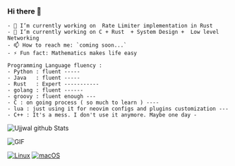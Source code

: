 

<!-- ![visitors](https://visitor-badge-reloaded.herokuapp.com/badge?page_id=Raymo111.Raymo111&color=00df00) -->

### Hi there 👋

<!-- ![](https://komarev.com/ghpvc/?username=ujjwal3067) -->
```
- 🔭 I’m currently working on  Rate Limiter implementation in Rust
- 🌱 I’m currently working on C + Rust  + System Design +  Low level Networking
- 📫 How to reach me: `coming soon...`
- ⚡ Fun fact: Mathematics makes life easy
```
```
Programming Language fluency : 
- Python : fluent -----
- Java   : fluent -----
- Rust   : Expert -----------
- golang : fluent ------
- groovy : fluent enough ---
- C : on going process ( so much to learn ) ----
- lua : just using it for neovim configs and plugins customization ---
- C++ : It's a mess. I don't use it anymore. Maybe one day -
```
![Ujjwal github Stats](https://github-readme-stats.vercel.app/api?username=ujjwal3067&count_private=true&show_icons=true)

<!-- ![Metrics](https://github.com/my-github-user/my-github-user/blob/master/github-metrics.svg) -->

<img align="center" alt="GIF" src="https://raw.githubusercontent.com/haoruilee/haoruilee/master/pic/pusheencode.gif" />



<!-- 
### Art... or Science @rougier

<img src="https://raw.githubusercontent.com/rougier/recursive-voronoi/master/recursive-voronoi.png" width="19%"> <img src="https://raw.githubusercontent.com/rougier/windmap/master/windmap.gif" width="19%"> <img src="https://raw.githubusercontent.com/rougier/alien-life/master/alien-life.gif" width="19%"> <img src="https://raw.githubusercontent.com/rougier/pendulum/master/pendulum.gif" width="19%"> <img src="https://raw.githubusercontent.com/rougier/unknown-pleasures/master/unknown-pleasures.gif" width="19%">
 -->

<!--  badges -->
[![Linux](https://svgshare.com/i/Zhy.svg)](https://svgshare.com/i/Zhy.svg)
[![macOS](https://svgshare.com/i/ZjP.svg)](https://svgshare.com/i/ZjP.svg)





<!-- Meterics action yaml -->
<!-- 
#### Mertrics

![Metrics](https://metrics.lecoq.io/ujjwal3067?template=classic&lines=1&achievements=1&isocalendar=1&isocalendar.duration=half-year&achievements.threshold=C&achievements.secrets=true&achievements.display=detailed&achievements.limit=0&config.timezone=America%2FToronto)

 -->


